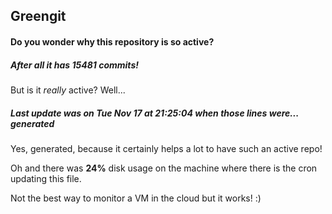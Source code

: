 ## Greengit

#### Do you wonder why this repository is so active?

##### After all it has 15481 commits!

But is it *really* active? Well...

##### Last update was on Tue Nov 17 at 21:25:04 when those lines were... generated

Yes, generated, because it certainly helps a lot to have such an active repo!

Oh and there was **24%** disk usage on the machine
where there is the cron updating this file.

Not the best way to monitor a VM in the cloud but it works! :)
